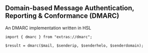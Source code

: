 ## Domain-based Message Authentication, Reporting & Conformance (DMARC) 
An DMARC implementation written in HSL

```
import { dmarc } from "extras://dmarc";

$result = dmarc($mail, $senderip, $senderhelo, $senderdomain);
```
